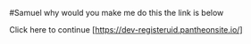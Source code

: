 #Samuel why would you make me do this the link is below

Click here to continue [https://dev-registeruid.pantheonsite.io/]
